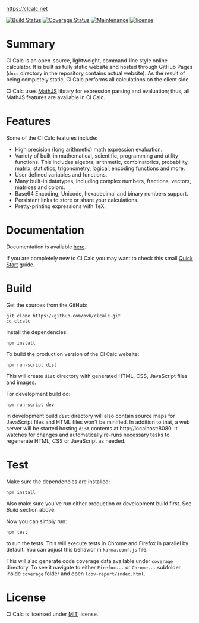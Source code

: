 https://clcalc.net

[![Build Status](https://travis-ci.org/ovk/clcalc.svg?branch=master)](https://travis-ci.org/ovk/clcalc)
[![Coverage Status](https://coveralls.io/repos/github/ovk/clcalc/badge.svg?branch=master)](https://coveralls.io/github/ovk/clcalc?branch=master)
[![Maintenance](https://img.shields.io/maintenance/yes/2017.svg)]()
[![license](https://img.shields.io/github/license/ovk/clcalc.svg)]()

# Summary
Cl Calc is an open-source, lightweight, command-line style online calculator. It is built as fully static website and hosted through GitHub Pages (`docs` directory in the repository contains actual website). As the result of being completely static, Cl Calc performs all calculations on the client side.

Cl Calc uses [MathJS](http://mathjs.org) library for expression parsing and evaluation; thus, all MathJS features are available in Cl Calc.

# Features
Some of the Cl Calc features include:
- High precision (long arithmetic) math expression evaluation.
- Variety of built-in mathematical, scientific, programming and utility functions. This includes algebra, arithmetic, combinatorics, probability, matrix, statistics, trigonometry, logical, encoding functions and more.
- User defined variables and functions.
- Many built-in datatypes, including complex numbers, fractions, vectors, matrices and colors.
- Base64 Encoding, Unicode, hexadecimal and binary numbers support.
- Persistent links to store or share your calculations.
- Pretty-printing expressions with TeX.

# Documentation

Documentation is available [here](https://clcalc.net/help.html).

If you are completely new to Cl Calc you may want to check this small [Quick Start](https://clcalc.net/help.html#quickstart) guide.

# Build

Get the sources from the GitHub:
```
git clone https://github.com/ovk/clcalc.git
cd clcalc
```

Install the dependencies:
```
npm install
```

To build the production version of the Cl Calc website:
```
npm run-script dist
```
This will create `dist` directory with generated HTML, CSS, JavaScript files and images.

For development build do:
```
npm run-script dev
```
In development build `dist` directory will also contain source maps for JavaScript files and HTML files won't be minified. In addition to that, a web server will be started hosting `dist` contents at http://localhost:8080. It watches for changes and automatically re-runs necessary tasks to regenerate HTML, CSS or JavaScript as needed.

# Test

Make sure the dependencies are installed:
```
npm install
```

Also make sure you've run either production or development build first. See *Build* section above.

Now you can simply run:
```
npm test
```
to run the tests. This will execute tests in Chrome and Firefox in parallel by default. You can adjust this behavior in `karma.conf.js` file.

This will also generate code coverage data available under `coverage` directory. To see it navigate to either `Firefox...` or `Chrome...` subfolder inside `coverage` folder and open `lcov-report/index.html`.

# License

Cl Calc is licensed under [MIT](https://github.com/ovk/clcalc/blob/master/LICENSE) license.
